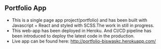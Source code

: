 ## Portfolio App
  * This is a single page app project(portfolio) and has been built with Javascript + React and styled with SCSS.The work in still in progress.
  * This web-app has been deployed in Heroku. And CI/CD pipeline has been introduced to deploy the latest code in the production.
  * Live app can be found here: http://portfolio-biswaskc.herokuapp.com/




